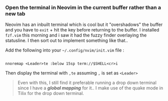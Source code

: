 ### Open the terminal in Neovim in the current buffer rather than a new tab

Neovim has an inbuilt terminal which is cool but it "overshadows" the buffer and you have to `exit` + hit the <Enter> key before returning to the buffer. I installed `fzf.vim` this morning and i saw it had the fuzzy finder overlaying the statusline. I then sort out to implement something like that..

Add the following into your `~/.config/nvim/init.vim` file :


```vim

nnoremap <Leader>te :below 15sp term://$SHELL<cr>i

```
Then display the terminal with `,te` assuming `,` is set as `<Leader>`

> Even with this, I still find it preferable running a drop down terminal since I have a ___global mapping___ for it.. I make use of the quake mode in Tilix for the drop down terminal.


